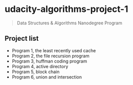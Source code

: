 # udacity-algorithms-project-1

> Data Structures & Algorithms Nanodegree Program

## Project list

 - Program 1, the least recently used cache
 - Program 2, the file recursion program
 - Program 3, huffman coding program
 - Program 4, active directory
 - Program 5, block chain
 - Program 6, union and intersection
